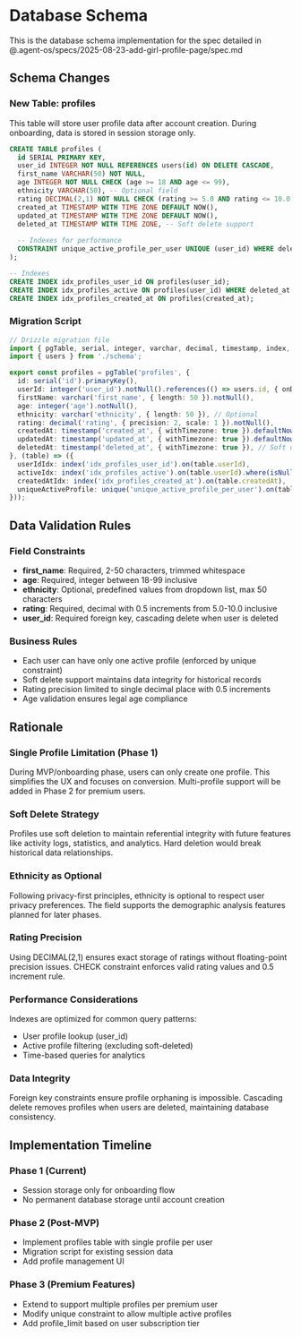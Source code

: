 # Database Schema

This is the database schema implementation for the spec detailed in @.agent-os/specs/2025-08-23-add-girl-profile-page/spec.md

## Schema Changes

### New Table: profiles

This table will store user profile data after account creation. During onboarding, data is stored in session storage only.

```sql
CREATE TABLE profiles (
  id SERIAL PRIMARY KEY,
  user_id INTEGER NOT NULL REFERENCES users(id) ON DELETE CASCADE,
  first_name VARCHAR(50) NOT NULL,
  age INTEGER NOT NULL CHECK (age >= 18 AND age <= 99),
  ethnicity VARCHAR(50), -- Optional field
  rating DECIMAL(2,1) NOT NULL CHECK (rating >= 5.0 AND rating <= 10.0 AND rating % 0.5 = 0),
  created_at TIMESTAMP WITH TIME ZONE DEFAULT NOW(),
  updated_at TIMESTAMP WITH TIME ZONE DEFAULT NOW(),
  deleted_at TIMESTAMP WITH TIME ZONE, -- Soft delete support
  
  -- Indexes for performance
  CONSTRAINT unique_active_profile_per_user UNIQUE (user_id) WHERE deleted_at IS NULL
);

-- Indexes
CREATE INDEX idx_profiles_user_id ON profiles(user_id);
CREATE INDEX idx_profiles_active ON profiles(user_id) WHERE deleted_at IS NULL;
CREATE INDEX idx_profiles_created_at ON profiles(created_at);
```

### Migration Script

```typescript
// Drizzle migration file
import { pgTable, serial, integer, varchar, decimal, timestamp, index, foreignKey, unique } from 'drizzle-orm/pg-core';
import { users } from './schema';

export const profiles = pgTable('profiles', {
  id: serial('id').primaryKey(),
  userId: integer('user_id').notNull().references(() => users.id, { onDelete: 'cascade' }),
  firstName: varchar('first_name', { length: 50 }).notNull(),
  age: integer('age').notNull(),
  ethnicity: varchar('ethnicity', { length: 50 }), // Optional
  rating: decimal('rating', { precision: 2, scale: 1 }).notNull(),
  createdAt: timestamp('created_at', { withTimezone: true }).defaultNow(),
  updatedAt: timestamp('updated_at', { withTimezone: true }).defaultNow(),
  deletedAt: timestamp('deleted_at', { withTimezone: true }), // Soft delete
}, (table) => ({
  userIdIdx: index('idx_profiles_user_id').on(table.userId),
  activeIdx: index('idx_profiles_active').on(table.userId).where(isNull(table.deletedAt)),
  createdAtIdx: index('idx_profiles_created_at').on(table.createdAt),
  uniqueActiveProfile: unique('unique_active_profile_per_user').on(table.userId).where(isNull(table.deletedAt)),
}));
```

## Data Validation Rules

### Field Constraints
- **first_name**: Required, 2-50 characters, trimmed whitespace
- **age**: Required, integer between 18-99 inclusive
- **ethnicity**: Optional, predefined values from dropdown list, max 50 characters
- **rating**: Required, decimal with 0.5 increments from 5.0-10.0 inclusive
- **user_id**: Required foreign key, cascading delete when user is deleted

### Business Rules
- Each user can have only one active profile (enforced by unique constraint)
- Soft delete support maintains data integrity for historical records
- Rating precision limited to single decimal place with 0.5 increments
- Age validation ensures legal age compliance

## Rationale

### Single Profile Limitation (Phase 1)
During MVP/onboarding phase, users can only create one profile. This simplifies the UX and focuses on conversion. Multi-profile support will be added in Phase 2 for premium users.

### Soft Delete Strategy
Profiles use soft deletion to maintain referential integrity with future features like activity logs, statistics, and analytics. Hard deletion would break historical data relationships.

### Ethnicity as Optional
Following privacy-first principles, ethnicity is optional to respect user privacy preferences. The field supports the demographic analysis features planned for later phases.

### Rating Precision
Using DECIMAL(2,1) ensures exact storage of ratings without floating-point precision issues. CHECK constraint enforces valid rating values and 0.5 increment rule.

### Performance Considerations
Indexes are optimized for common query patterns:
- User profile lookup (user_id)
- Active profile filtering (excluding soft-deleted)
- Time-based queries for analytics

### Data Integrity
Foreign key constraints ensure profile orphaning is impossible. Cascading delete removes profiles when users are deleted, maintaining database consistency.

## Implementation Timeline

### Phase 1 (Current)
- Session storage only for onboarding flow
- No permanent database storage until account creation

### Phase 2 (Post-MVP)
- Implement profiles table with single profile per user
- Migration script for existing session data
- Add profile management UI

### Phase 3 (Premium Features)
- Extend to support multiple profiles per premium user
- Modify unique constraint to allow multiple active profiles
- Add profile_limit based on user subscription tier